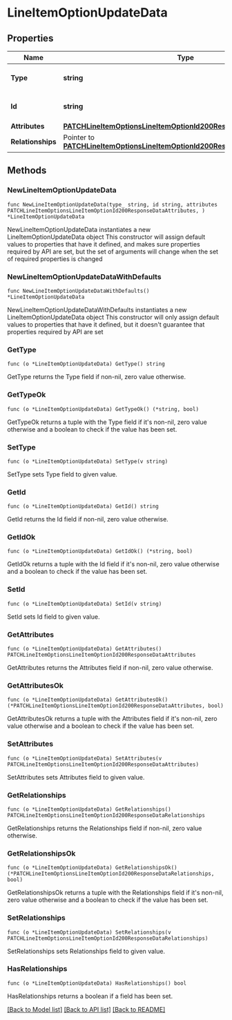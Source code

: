 # LineItemOptionUpdateData

## Properties

Name | Type | Description | Notes
------------ | ------------- | ------------- | -------------
**Type** | **string** | The resource&#39;s type | [default to "line_item_options"]
**Id** | **string** | The resource&#39;s id | 
**Attributes** | [**PATCHLineItemOptionsLineItemOptionId200ResponseDataAttributes**](PATCHLineItemOptionsLineItemOptionId200ResponseDataAttributes.md) |  | 
**Relationships** | Pointer to [**PATCHLineItemOptionsLineItemOptionId200ResponseDataRelationships**](PATCHLineItemOptionsLineItemOptionId200ResponseDataRelationships.md) |  | [optional] 

## Methods

### NewLineItemOptionUpdateData

`func NewLineItemOptionUpdateData(type_ string, id string, attributes PATCHLineItemOptionsLineItemOptionId200ResponseDataAttributes, ) *LineItemOptionUpdateData`

NewLineItemOptionUpdateData instantiates a new LineItemOptionUpdateData object
This constructor will assign default values to properties that have it defined,
and makes sure properties required by API are set, but the set of arguments
will change when the set of required properties is changed

### NewLineItemOptionUpdateDataWithDefaults

`func NewLineItemOptionUpdateDataWithDefaults() *LineItemOptionUpdateData`

NewLineItemOptionUpdateDataWithDefaults instantiates a new LineItemOptionUpdateData object
This constructor will only assign default values to properties that have it defined,
but it doesn't guarantee that properties required by API are set

### GetType

`func (o *LineItemOptionUpdateData) GetType() string`

GetType returns the Type field if non-nil, zero value otherwise.

### GetTypeOk

`func (o *LineItemOptionUpdateData) GetTypeOk() (*string, bool)`

GetTypeOk returns a tuple with the Type field if it's non-nil, zero value otherwise
and a boolean to check if the value has been set.

### SetType

`func (o *LineItemOptionUpdateData) SetType(v string)`

SetType sets Type field to given value.


### GetId

`func (o *LineItemOptionUpdateData) GetId() string`

GetId returns the Id field if non-nil, zero value otherwise.

### GetIdOk

`func (o *LineItemOptionUpdateData) GetIdOk() (*string, bool)`

GetIdOk returns a tuple with the Id field if it's non-nil, zero value otherwise
and a boolean to check if the value has been set.

### SetId

`func (o *LineItemOptionUpdateData) SetId(v string)`

SetId sets Id field to given value.


### GetAttributes

`func (o *LineItemOptionUpdateData) GetAttributes() PATCHLineItemOptionsLineItemOptionId200ResponseDataAttributes`

GetAttributes returns the Attributes field if non-nil, zero value otherwise.

### GetAttributesOk

`func (o *LineItemOptionUpdateData) GetAttributesOk() (*PATCHLineItemOptionsLineItemOptionId200ResponseDataAttributes, bool)`

GetAttributesOk returns a tuple with the Attributes field if it's non-nil, zero value otherwise
and a boolean to check if the value has been set.

### SetAttributes

`func (o *LineItemOptionUpdateData) SetAttributes(v PATCHLineItemOptionsLineItemOptionId200ResponseDataAttributes)`

SetAttributes sets Attributes field to given value.


### GetRelationships

`func (o *LineItemOptionUpdateData) GetRelationships() PATCHLineItemOptionsLineItemOptionId200ResponseDataRelationships`

GetRelationships returns the Relationships field if non-nil, zero value otherwise.

### GetRelationshipsOk

`func (o *LineItemOptionUpdateData) GetRelationshipsOk() (*PATCHLineItemOptionsLineItemOptionId200ResponseDataRelationships, bool)`

GetRelationshipsOk returns a tuple with the Relationships field if it's non-nil, zero value otherwise
and a boolean to check if the value has been set.

### SetRelationships

`func (o *LineItemOptionUpdateData) SetRelationships(v PATCHLineItemOptionsLineItemOptionId200ResponseDataRelationships)`

SetRelationships sets Relationships field to given value.

### HasRelationships

`func (o *LineItemOptionUpdateData) HasRelationships() bool`

HasRelationships returns a boolean if a field has been set.


[[Back to Model list]](../README.md#documentation-for-models) [[Back to API list]](../README.md#documentation-for-api-endpoints) [[Back to README]](../README.md)



